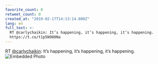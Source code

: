 ```yaml
---
favorite_count: 0
retweet_count: 0
created_at: "2019-02-17T14:13:14.000Z"
lang: en
full_text: >-
  RT @carlychaikin: It’s happening, it’s happening, it’s happening.
  https://t.co/t1p5N980Na
---
```


RT [@carlychaikin](https://twitter.com/carlychaikin): It’s happening, it’s
happening, it’s happening.
![Embedded Photo](https://twitter-media-coderbyheart.s3.eu-north-1.amazonaws.com/1097136894977150976-DzdOeBTW0AAnThi.jpg)
